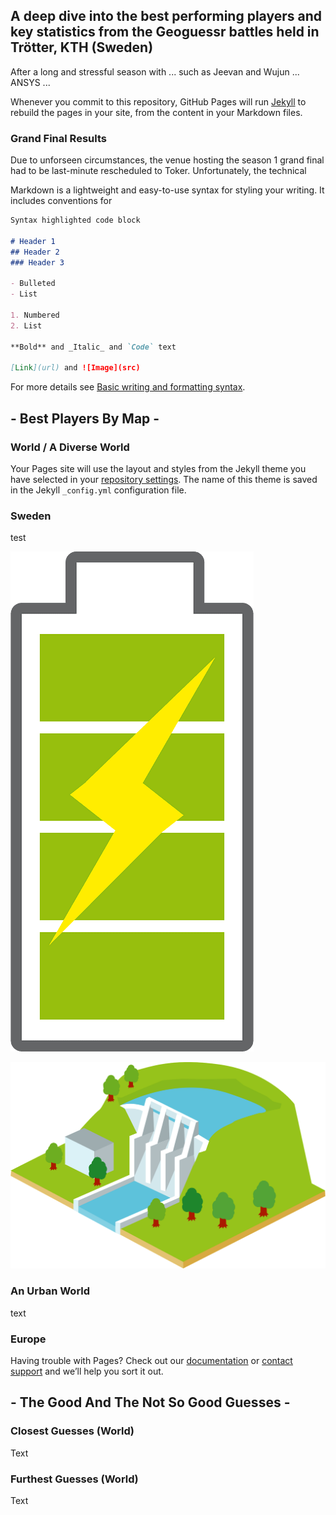 ## A deep dive into the best performing players and key statistics from the Geoguessr battles held in Trötter, KTH (Sweden)

After a long and stressful season with ... such as Jeevan and Wujun ... ANSYS ...

Whenever you commit to this repository, GitHub Pages will run [Jekyll](https://jekyllrb.com/) to rebuild the pages in your site, from the content in your Markdown files.

### Grand Final Results

Due to unforseen circumstances, the venue hosting the season 1 grand final had to be last-minute rescheduled to Toker. Unfortunately, the technical 

Markdown is a lightweight and easy-to-use syntax for styling your writing. It includes conventions for

```markdown
Syntax highlighted code block

# Header 1
## Header 2
### Header 3

- Bulleted
- List

1. Numbered
2. List

**Bold** and _Italic_ and `Code` text

[Link](url) and ![Image](src)
```

For more details see [Basic writing and formatting syntax](https://docs.github.com/en/github/writing-on-github/getting-started-with-writing-and-formatting-on-github/basic-writing-and-formatting-syntax).

## - Best Players By Map -
### World / A Diverse World

Your Pages site will use the layout and styles from the Jekyll theme you have selected in your [repository settings](https://github.com/fhansell98/fhansell98.github.io/settings/pages). The name of this theme is saved in the Jekyll `_config.yml` configuration file.

### Sweden

test

![battery image test](battery-icon-clipart-md.png)

![large image test](image_processing20200424-23052-pudem6.png)
### An Urban World

text

### Europe

Having trouble with Pages? Check out our [documentation](https://docs.github.com/categories/github-pages-basics/) or [contact support](https://support.github.com/contact) and we’ll help you sort it out.

## - The Good And The **Not** So Good Guesses -
### Closest Guesses (World)

Text

### Furthest Guesses (World)

Text
